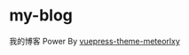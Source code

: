 # my-blog
我的博客 Power By [vuepress-theme-meteorlxy](https://github.com/meteorlxy/vuepress-theme-meteorlxy)

